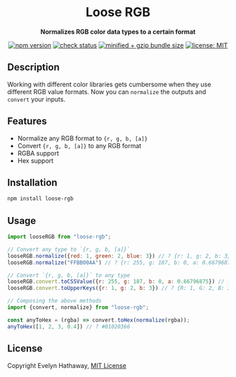 <div align="center">

# Loose RGB

**Normalizes RGB color data types to a certain format**

[![npm version](https://badgen.net/npm/v/loose-rgb?icon=npm)](https://www.npmjs.com/package/loose-rgb)
[![check status](https://badgen.net/github/checks/evelynhathaway/loose-rgb/master?icon=github)](https://github.com/evelynhathaway/loose-rgb/actions)
[![minified + gzip bundle size](https://badgen.net/bundlephobia/minzip/loose-rgb)](https://bundlephobia.com/result?p=loose-rgb)
[![license: MIT](https://badgen.net/badge/license/MIT/blue)](/LICENSE)

</div>

## Description

Working with different color libraries gets cumbersome when they use different RGB value formats. Now you can `normalize` the outputs and `convert` your inputs.

## Features

- Normalize any RGB format to `{r, g, b, [a]}`
- Convert `{r, g, b, [a]}` to any RGB format
- RGBA support
- Hex support

## Installation

```bash
npm install loose-rgb
```

## Usage

```js
import looseRGB from "loose-rgb";

// Convert any type to `{r, g, b, [a]}`
looseRGB.normalize({red: 1, green: 2, blue: 3}) // ? {r: 1, g: 2, b: 3}
looseRGB.normalize("FFBB00AA") // ? {r: 255, g: 187, b: 0, a: 0.66796875}

// Convert `{r, g, b, [a]}` to any type
looseRGB.convert.toCSSValue({r: 255, g: 187, b: 0, a: 0.66796875}) // ? rgba(255, 187, 0, 0.66796875)
looseRGB.convert.toUpperKeys({r: 1, g: 2, b: 3}) // ? {R: 1, G: 2, B: 3}

// Composing the above methods
import {convert, normalize} from "loose-rgb";

const anyToHex = (rgba) => convert.toHex(normalize(rgba));
anyToHex([1, 2, 3, 0.4]) // ? #01020366
```

## License

Copyright Evelyn Hathaway, [MIT License](/LICENSE)

